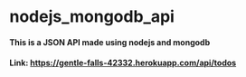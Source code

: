 # nodejs_mongodb_api
#### This is a JSON API made using nodejs and mongodb
#### Link: https://gentle-falls-42332.herokuapp.com/api/todos
